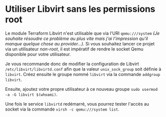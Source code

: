﻿

# Utiliser Libvirt sans les permissions root

Le module Terraform Libvirt n'est utilisable que via l'URI `qemu:///system` *(Je souhaite résoudre ce problème au plus vite mais j'ai l'impression qu'il manque quelque chose au provider…)*. Si vous souhaitez lancer ce projet via un utilisateur *non-root*, il est impératif de rendre le socket Qemu disponible pour votre utilisateur.


Je vous recommande donc de modifier la configuration de Libvirt `/etc/libvirt/libvirtd.conf` afin que la valeur `unix_sock_group` soit définie à `libvirt`. Créez ensuite le groupe nommé `libvirt` via la commande `addgroup libvirt`. 

Ensuite, ajoutez votre propre utilisateur à ce nouveau groupe `sudo usermod -a -G libvirt $(whoami)`. 


Une fois le service `libvirtd` redémarré, vous pourrez tester l'accès au socket via la commande `virsh -c qemu:///system list`.